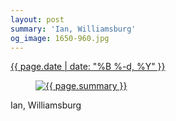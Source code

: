```yaml
---
layout: post
summary: 'Ian, Williamsburg'
og_image: 1650-960.jpg
---
```


<div class="post">
 <time>
  <a href="/1650">
   {{ page.date | date: "%B %-d, %Y" }}
  </a>
 </time>
 <a href="/1650">
  <figure data-taken="7/1/2022">
   <img alt="{{ page.summary }}" sizes="(min-width: 700px) 50vw, calc(100vw - 2rem)" src="{{ site.assets_url }}/1650-480.jpg" srcset="{{ site.assets_url }}/1650-240.jpg 240w, {{ site.assets_url }}/1650-480.jpg 480w, {{ site.assets_url }}/1650-720.jpg 720w, {{ site.assets_url }}/1650-960.jpg 960w"/>
  </figure>
 </a>
 <span>
  Ian, Williamsburg
 </span>
</div>

